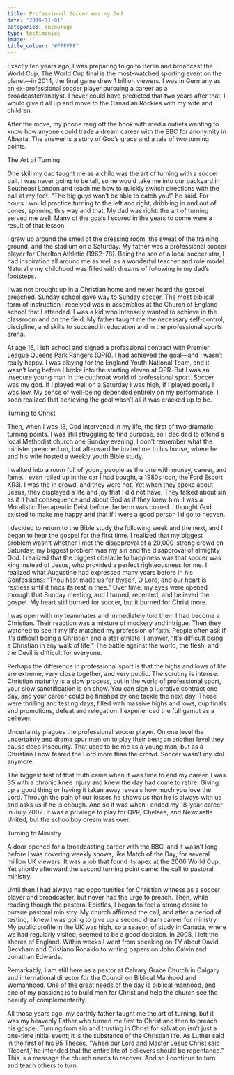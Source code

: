 ```yaml
---
title: Professional Soccer was my God
date: '2019-11-01'
categories: encourage
type: testimonies
image: ''
title_colour: "#FFFFFF"
---
```



Exactly ten years ago, I was preparing to go to Berlin and broadcast the World Cup. The World Cup final is the most-watched sporting event on the planet—in 2014, the final game drew 1 billion viewers. I was in Germany as an ex-professional soccer player pursuing a career as a broadcaster/analyst. I never could have predicted that two years after that, I would give it all up and move to the Canadian Rockies with my wife and children.

After the move, my phone rang off the hook with media outlets wanting to know how anyone could trade a dream career with the BBC for anonymity in Alberta. The answer is a story of God’s grace and a tale of two turning points.

The Art of Turning

One skill my dad taught me as a child was the art of turning with a soccer ball. I was never going to be tall, so he would take me into our backyard in Southeast London and teach me how to quickly switch directions with the ball at my feet. “The big guys won’t be able to catch you!” he said. For hours I would practice turning to the left and right, dribbling in and out of cones, spinning this way and that. My dad was right: the art of turning served me well. Many of the goals I scored in the years to come were a result of that lesson.

I grew up around the smell of the dressing room, the sweat of the training ground, and the stadium on a Saturday. My father was a professional soccer player for Charlton Athletic (1962–78). Being the son of a local soccer star, I had inspiration all around me as well as a wonderful teacher and role model. Naturally my childhood was filled with dreams of following in my dad’s footsteps.

I was not brought up in a Christian home and never heard the gospel preached. Sunday school gave way to Sunday soccer. The most biblical form of instruction I received was in assemblies at the Church of England school that I attended. I was a kid who intensely wanted to achieve in the classroom and on the field. My father taught me the necessary self-control, discipline, and skills to succeed in education and in the professional sports arena.

At age 16, I left school and signed a professional contract with Premier League Queens Park Rangers (QPR). I had achieved the goal—and I wasn’t really happy. I was playing for the England Youth National Team, and it wasn’t long before I broke into the starting eleven at QPR. But I was an insecure young man in the cutthroat world of professional sport. Soccer was my god. If I played well on a Saturday I was high, if I played poorly I was low. My sense of well-being depended entirely on my performance. I soon realized that achieving the goal wasn’t all it was cracked up to be.



Turning to Christ

Then, when I was 18, God intervened in my life, the first of two dramatic turning points. I was still struggling to find purpose, so I decided to attend a local Methodist church one Sunday evening. I don’t remember what the minister preached on, but afterward he invited me to his house, where he and his wife hosted a weekly youth Bible study.

I walked into a room full of young people as the one with money, career, and fame. I even rolled up in the car I had bought, a 1980s icon, the Ford Escort XR3i. I was the in crowd, and they were not. Yet when they spoke about Jesus, they displayed a life and joy that I did not have. They talked about sin as if it had consequence and about God as if they knew him. I was a Moralistic Therapeutic Deist before the term was coined. I thought God existed to make me happy and that if I were a good person I’d go to heaven.

I decided to return to the Bible study the following week and the next, and I began to hear the gospel for the first time. I realized that my biggest problem wasn’t whether I met the disapproval of a 20,000-strong crowd on Saturday; my biggest problem was my sin and the disapproval of almighty God. I realized that the biggest obstacle to happiness was that soccer was king instead of Jesus, who provided a perfect righteousness for me. I realized what Augustine had expressed many years before in his Confessions: “Thou hast made us for thyself, O Lord, and our heart is restless until it finds its rest in thee.” Over time, my eyes were opened through that Sunday meeting, and I turned, repented, and believed the gospel. My heart still burned for soccer, but it burned for Christ more.

I was open with my teammates and immediately told them I had become a Christian. Their reaction was a mixture of mockery and intrigue. Then they watched to see if my life matched my profession of faith. People often ask if it’s difficult being a Christian and a star athlete. I answer, “It’s difficult being a Christian in any walk of life.” The battle against the world, the flesh, and the Devil is difficult for everyone.



Perhaps the difference in professional sport is that the highs and lows of life are extreme, very close together, and very public. The scrutiny is intense. Christian maturity is a slow process, but in the world of professional sport, your slow sanctification is on show. You can sign a lucrative contract one day, and your career could be finished by one tackle the next day. Those were thrilling and testing days, filled with massive highs and lows, cup finals and promotions, defeat and relegation. I experienced the full gamut as a believer.





Uncertainty plagues the professional soccer player. On one level the uncertainty and drama spur men on to play their best; on another level they cause deep insecurity. That used to be me as a young man, but as a Christian I now feared the Lord more than the crowd. Soccer wasn’t my idol anymore.

The biggest test of that truth came when it was time to end my career. I was 35 with a chronic knee injury and knew the day had come to retire. Giving up a good thing or having it taken away reveals how much you love the Lord. Through the pain of our losses he shows us that he is always with us and asks us if he is enough. And so it was when I ended my 18-year career in July 2002. It was a privilege to play for QPR, Chelsea, and Newcastle United, but the schoolboy dream was over.

Turning to Ministry

A door opened for a broadcasting career with the BBC, and it wasn’t long before I was covering weekly shows, like Match of the Day, for several million UK viewers. It was a job that found its apex at the 2006 World Cup. Yet shortly afterward the second turning point came: the call to pastoral ministry.

Until then I had always had opportunities for Christian witness as a soccer player and broadcaster, but never had the urge to preach. Then, while reading though the pastoral Epistles, I began to feel a strong desire to pursue pastoral ministry. My church affirmed the call, and after a period of testing, I knew I was going to give up a second dream career for ministry. My public profile in the UK was high, so a season of study in Canada, where we had regularly visited, seemed to be a good decision. In 2008, I left the shores of England. Within weeks I went from speaking on TV about David Beckham and Cristiano Ronaldo to writing papers on John Calvin and Jonathan Edwards.

Remarkably, I am still here as a pastor at Calvary Grace Church in Calgary and international director for the Council on Biblical Manhood and Womanhood. One of the great needs of the day is biblical manhood, and one of my passions is to build men for Christ and help the church see the beauty of complementarity.



All those years ago, my earthly father taught me the art of turning, but it was my heavenly Father who turned me first to Christ and then to preach his gospel. Turning from sin and trusting in Christ for salvation isn’t just a one-time initial event; it is the substance of the Christian life. As Luther said in the first of his 95 Theses, “When our Lord and Master Jesus Christ said ‘Repent,’ he intended that the entire life of believers should be repentance.” This is a message the church needs to recover. And so I continue to turn and teach others to turn.
